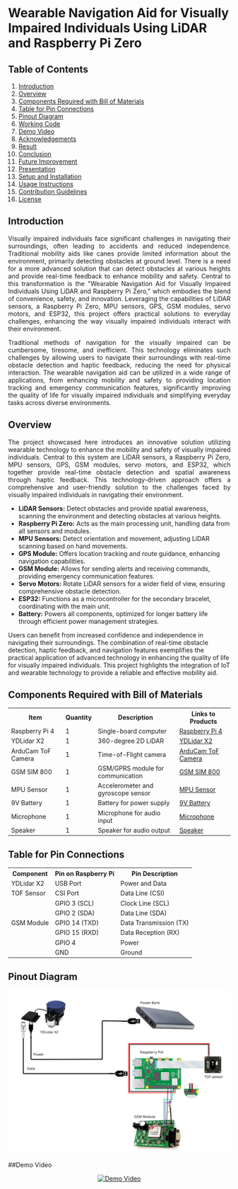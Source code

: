 # Wearable Navigation Aid for Visually Impaired Individuals Using LiDAR and Raspberry Pi Zero

## Table of Contents
1. [Introduction](#introduction)
2. [Overview](#overview)
3. [Components Required with Bill of Materials](#components-required-with-bill-of-materials)
4. [Table for Pin Connections](#table-for-pin-connections)
5. [Pinout Diagram](#pinout-diagram)
6. [Working Code](#working-code)
7. [Demo Video](#demo-video)
8. [Acknowledgements](#acknowledgements)
9. [Result](#result)
10. [Conclusion](#conclusion)
11. [Future Improvement](#future-improvement)
12. [Presentation](#presentation)
13. [Setup and Installation](#setup-and-installation)
14. [Usage Instructions](#usage-instructions)
15. [Contribution Guidelines](#contribution-guidelines)
16. [License](#license)

## Introduction
<p align="justify">
Visually impaired individuals face significant challenges in navigating their surroundings, often leading to accidents and reduced independence. Traditional mobility aids like canes provide limited information about the environment, primarily detecting obstacles at ground level. There is a need for a more advanced solution that can detect obstacles at various heights and provide real-time feedback to enhance mobility and safety. Central to this transformation is the "Wearable Navigation Aid for Visually Impaired Individuals Using LiDAR and Raspberry Pi Zero," which embodies the blend of convenience, safety, and innovation. Leveraging the capabilities of LiDAR sensors, a Raspberry Pi Zero, MPU sensors, GPS, GSM modules, servo motors, and ESP32, this project offers practical solutions to everyday challenges, enhancing the way visually impaired individuals interact with their environment.
</p>
<p align="justify">
Traditional methods of navigation for the visually impaired can be cumbersome, tiresome, and inefficient. This technology eliminates such challenges by allowing users to navigate their surroundings with real-time obstacle detection and haptic feedback, reducing the need for physical interaction. The wearable navigation aid can be utilized in a wide range of applications, from enhancing mobility and safety to providing location tracking and emergency communication features, significantly improving the quality of life for visually impaired individuals and simplifying everyday tasks across diverse environments.
</p>

## Overview
<p align="justify">
The project showcased here introduces an innovative solution utilizing wearable technology to enhance the mobility and safety of visually impaired individuals. Central to this system are LiDAR sensors, a Raspberry Pi Zero, MPU sensors, GPS, GSM modules, servo motors, and ESP32, which together provide real-time obstacle detection and spatial awareness through haptic feedback. This technology-driven approach offers a comprehensive and user-friendly solution to the challenges faced by visually impaired individuals in navigating their environment.
<ul>
    <li><b>LiDAR Sensors:</b> Detect obstacles and provide spatial awareness, scanning the environment and detecting obstacles at various heights.</li>
    <li><b>Raspberry Pi Zero:</b> Acts as the main processing unit, handling data from all sensors and modules.</li>
    <li><b>MPU Sensors:</b> Detect orientation and movement, adjusting LiDAR scanning based on hand movements.</li>
    <li><b>GPS Module:</b> Offers location tracking and route guidance, enhancing navigation capabilities.</li>
    <li><b>GSM Module:</b> Allows for sending alerts and receiving commands, providing emergency communication features.</li>
    <li><b>Servo Motors:</b> Rotate LiDAR sensors for a wider field of view, ensuring comprehensive obstacle detection.</li>
    <li><b>ESP32:</b> Functions as a microcontroller for the secondary bracelet, coordinating with the main unit.</li>
    <li><b>Battery:</b> Powers all components, optimized for longer battery life through efficient power management strategies.</li>
</ul>
Users can benefit from increased confidence and independence in navigating their surroundings. The combination of real-time obstacle detection, haptic feedback, and navigation features exemplifies the practical application of advanced technology in enhancing the quality of life for visually impaired individuals. This project highlights the integration of IoT and wearable technology to provide a reliable and effective mobility aid.
</p>

## Components Required with Bill of Materials
<table>
  <tr>
    <th>Item</th>
    <th>Quantity</th>
    <th>Description</th>
    <th>Links to Products</th>
  </tr>
  <tr>
    <td>Raspberry Pi 4</td>
    <td>1</td>
    <td>Single-board computer</td>
    <td><a href="https://www.raspberrypi.org/products/raspberry-pi-4-model-b/">Raspberry Pi 4</a></td>
  </tr>
  <tr>
    <td>YDLidar X2</td>
    <td>1</td>
    <td>360-degree 2D LiDAR</td>
    <td><a href="https://www.ydlidar.com/products/view?id=10">YDLidar X2</a></td>
  </tr>
  <tr>
    <td>ArduCam ToF Camera</td>
    <td>1</td>
    <td>Time-of-Flight camera</td>
    <td><a href="https://www.arducam.com/product/arducam-tf-mini-tof-camera/">ArduCam ToF Camera</a></td>
  </tr>
  <tr>
    <td>GSM SIM 800</td>
    <td>1</td>
    <td>GSM/GPRS module for communication</td>
    <td><a href="https://amzn.in/d/6DhYH6h">GSM SIM 800</a></td>
  </tr>
  <tr>
    <td>MPU Sensor</td>
    <td>1</td>
    <td>Accelerometer and gyroscope sensor</td>
    <td><a href="https://amzn.in/d/7DhJG8g">MPU Sensor</a></td>
  </tr>
  <tr>
    <td>9V Battery</td>
    <td>1</td>
    <td>Battery for power supply</td>
    <td><a href="https://amzn.in/d/4DhYH5b">9V Battery</a></td>
  </tr>
  <tr>
    <td>Microphone</td>
    <td>1</td>
    <td>Microphone for audio input</td>
    <td><a href="https://amzn.in/d/5DhYG7c">Microphone</a></td>
  </tr>
  <tr>
    <td>Speaker</td>
    <td>1</td>
    <td>Speaker for audio output</td>
    <td><a href="https://amzn.in/d/3DhXG2d">Speaker</a></td>
  </tr>
</table>

## Table for Pin Connections

<table>
  <tr>
    <th>Component</th>
    <th>Pin on Raspberry Pi</th>
    <th>Pin Description</th>
  </tr>
  <tr>
    <td>YDLidar X2</td>
    <td>USB Port</td>
    <td>Power and Data</td>
  </tr>
  <tr>
    <td>TOF Sensor</td>
    <td>CSI Port</td>
    <td>Data Line (CSI)</td>
  </tr>
  <tr>
    <td></td>
    <td>GPIO 3 (SCL)</td>
    <td>Clock Line (SCL)</td>
  </tr>
  <tr>
    <td></td>
    <td>GPIO 2 (SDA)</td>
    <td>Data Line (SDA)</td>
  </tr>
  <tr>
    <td>GSM Module</td>
    <td>GPIO 14 (TXD)</td>
    <td>Data Transmission (TX)</td>
  </tr>
  <tr>
    <td></td>
    <td>GPIO 15 (RXD)</td>
    <td>Data Reception (RX)</td>
  </tr>
  <tr>
    <td></td>
    <td>GPIO 4</td>
    <td>Power</td>
  </tr>
  <tr>
    <td></td>
    <td>GND</td>
    <td>Ground</td>
  </tr>
</table>

## Pinout Diagram
![Pinout Diagram](pinout_diagram.png.png)




##Demo Video
<p align="center">
  <a href="path/to/your/video.mp4" target="_blank">
    <img src="thumbnail_of_video.png" alt="Demo Video">
  </a>
</p>

<p>
    <a href = "/home/aditya/Downloads/demo(2).gif">
</p>
